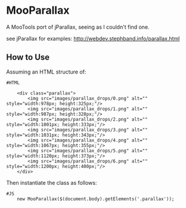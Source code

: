 MooParallax
===========

A MooTools port of jParallax, seeing as I couldn't find one.

see jParallax for examples:
http://webdev.stephband.info/parallax.html

How to Use
----------

Assuming an HTML structure of:

	#HTML
	
		<div class="parallax">
			<img src="images/parallax_drops/0.png" alt="" style="width:978px; height:325px;"/>
			<img src="images/parallax_drops/1.png" alt="" style="width:987px; height:328px;"/>
			<img src="images/parallax_drops/2.png" alt="" style="width:1001px; height:333px;"/>
			<img src="images/parallax_drops/3.png" alt="" style="width:1031px; height:343px;"/>
			<img src="images/parallax_drops/4.png" alt="" style="width:1067px; height:355px;"/>
			<img src="images/parallax_drops/5.png" alt="" style="width:1120px; height:373px;"/>
			<img src="images/parallax_drops/6.png" alt="" style="width:1200px; height:400px;"/>
		</div>
		
Then instantiate the class as follows:

	#JS
		new MooParallax($(document.body).getElements('.parallax'));
